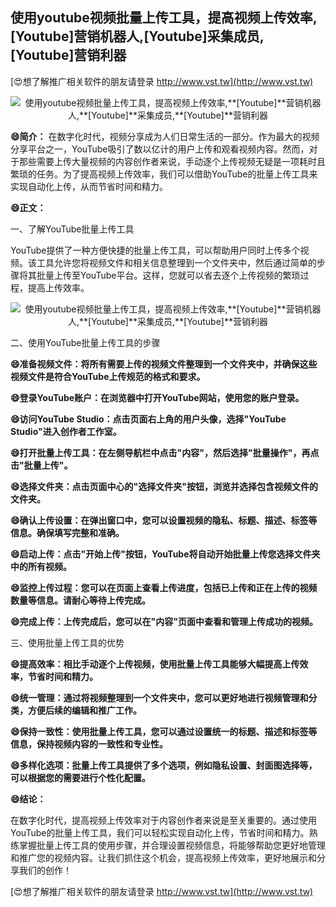 ## **使用youtube视频批量上传工具，提高视频上传效率,**[Youtube]**营销机器人,**[Youtube]**采集成员,**[Youtube]**营销利器**

[😍想了解推广相关软件的朋友请登录 http://www.vst.tw](http://www.vst.tw)

 <center><img src="https://vst.tw/MP4/tuiguang/png/8.png" alt="使用youtube视频批量上传工具，提高视频上传效率,**[Youtube]**营销机器人,**[Youtube]**采集成员,**[Youtube]**营销利器"></center>

**😄简介：**
在数字化时代，视频分享成为人们日常生活的一部分。作为最大的视频分享平台之一，YouTube吸引了数以亿计的用户上传和观看视频内容。然而，对于那些需要上传大量视频的内容创作者来说，手动逐个上传视频无疑是一项耗时且繁琐的任务。为了提高视频上传效率，我们可以借助YouTube的批量上传工具来实现自动化上传，从而节省时间和精力。

**😄正文：**

一、了解YouTube批量上传工具

YouTube提供了一种方便快捷的批量上传工具，可以帮助用户同时上传多个视频。该工具允许您将视频文件和相关信息整理到一个文件夹中，然后通过简单的步骤将其批量上传至YouTube平台。这样，您就可以省去逐个上传视频的繁琐过程，提高上传效率。

 <center><img src="https://vst.tw/MP4/tuiguang/png/8.png" alt="使用youtube视频批量上传工具，提高视频上传效率,**[Youtube]**营销机器人,**[Youtube]**采集成员,**[Youtube]**营销利器"></center>

二、使用YouTube批量上传工具的步骤

**😄准备视频文件：将所有需要上传的视频文件整理到一个文件夹中，并确保这些视频文件是符合YouTube上传规范的格式和要求。**

**😄登录YouTube账户：在浏览器中打开YouTube网站，使用您的账户登录。**

**😄访问YouTube Studio：点击页面右上角的用户头像，选择"YouTube Studio"进入创作者工作室。**

**😄打开批量上传工具：在左侧导航栏中点击"内容"，然后选择"批量操作"，再点击"批量上传"。**

**😄选择文件夹：点击页面中心的"选择文件夹"按钮，浏览并选择包含视频文件的文件夹。**

**😄确认上传设置：在弹出窗口中，您可以设置视频的隐私、标题、描述、标签等信息。确保填写完整和准确。**

**😄启动上传：点击"开始上传"按钮，YouTube将自动开始批量上传您选择文件夹中的所有视频。**

**😄监控上传过程：您可以在页面上查看上传进度，包括已上传和正在上传的视频数量等信息。请耐心等待上传完成。**

**😄完成上传：上传完成后，您可以在"内容"页面中查看和管理上传成功的视频。**

三、使用批量上传工具的优势

**😄提高效率：相比手动逐个上传视频，使用批量上传工具能够大幅提高上传效率，节省时间和精力。**

**😄统一管理：通过将视频整理到一个文件夹中，您可以更好地进行视频管理和分类，方便后续的编辑和推广工作。**

**😄保持一致性：使用批量上传工具，您可以通过设置统一的标题、描述和标签等信息，保持视频内容的一致性和专业性。**

**😄多样化选项：批量上传工具提供了多个选项，例如隐私设置、封面图选择等，可以根据您的需要进行个性化配置。**

**😄结论：**

在数字化时代，提高视频上传效率对于内容创作者来说是至关重要的。通过使用YouTube的批量上传工具，我们可以轻松实现自动化上传，节省时间和精力。熟练掌握批量上传工具的使用步骤，并合理设置视频信息，将能够帮助您更好地管理和推广您的视频内容。让我们抓住这个机会，提高视频上传效率，更好地展示和分享我们的创作！

[😍想了解推广相关软件的朋友请登录 http://www.vst.tw](http://www.vst.tw)



